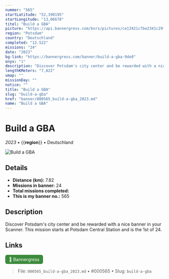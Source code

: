 ```yaml
---
nummer: "565"
startLatitude: "52,390195"
startLongitude: "13,06678"
titel: "Build a GBA"
picture: "https://api.bannergress.com/bnrs/pictures/ce13421c7be2341c29fea919a3770fe9"
region: "Potsdam"
country: "Deutschland"
completed: "12.522"
missions: "24"
date: "2023"
bg-link: "https://bannergress.com/banner/build-a-gba-9de8"
onyx: "1"
description: "Discover Potsdam's city center and be rewarded with a nice banner in your Scanner. \nThis mission starts at Potsdam Central Station and is the 1st of 24."
lengthKMeters: "7,822"
umap: ""
missionDay: ""
notice: ""
title: "Build a GBA"
slug: "build-a-gba"
href: "banner/000565_build-a-gba_2023.md"
name: "Build a GBA"
---
```

# Build a GBA

*2023* • {{__region__}} • Deutschland

![Build a GBA](https://api.bannergress.com/bnrs/pictures/ce13421c7be2341c29fea919a3770fe9)



## Details
- **Distance (km):** 7.82
- **Missions in banner:** 24
- **Total missions completed:** 
- **This is my banner no.:** 565



## Description
Discover Potsdam's city center and be rewarded with a nice banner in your Scanner. 
This mission starts at Potsdam Central Station and is the 1st of 24.



## Links
<a href="https://bannergress.com/banner/build-a-gba-9de8" target="_blank" style="display:inline-block;margin-right:8px;padding:6px 12px;background:#3c8b3c;color:#fff;text-decoration:none;border-radius:6px;">🔗 Bannergress</a>



> File: `000565_build-a-gba_2023.md` • #000565 • Slug: `build-a-gba`
